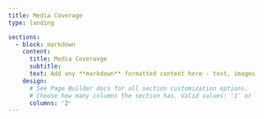 ```yaml
---
title: Media Coverage
type: landing

sections:
  - block: markdown
    content:
      title: Media Coveravge
      subtitle: 
      text: Add any **markdown** formatted content here - text, images, videos, galleries - and even HTML code!
    design:
      # See Page Builder docs for all section customization options.
      # Choose how many columns the section has. Valid values: '1' or '2'.
      columns: '2'
---
```

